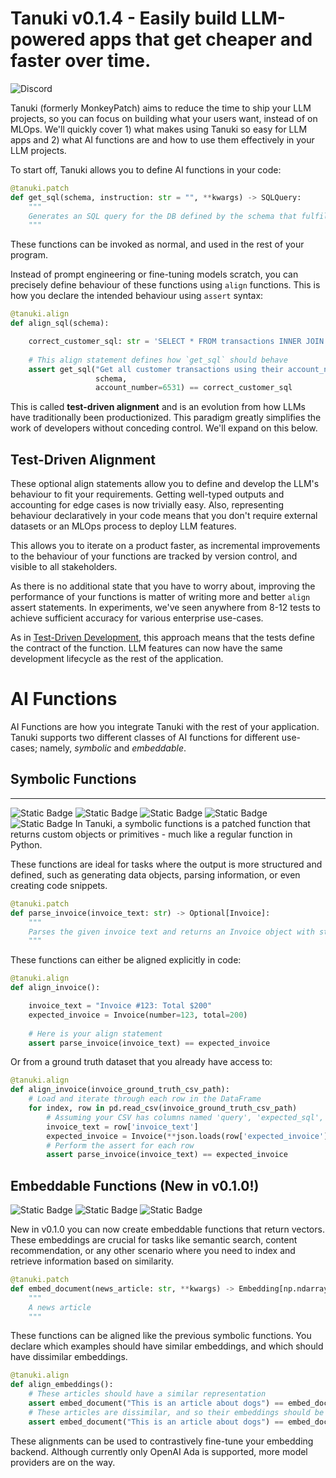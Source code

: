 # Tanuki v0.1.4 - Easily build LLM-powered apps that get cheaper and faster over time.

![Discord](https://img.shields.io/discord/1168948553222197248)

Tanuki (formerly MonkeyPatch) aims to reduce the time to ship your LLM projects, so you can focus on building what your users want, instead of on MLOps. We'll quickly cover 1) what makes using Tanuki so easy for LLM apps and 2) what AI functions are and how to use them effectively in your LLM projects. 

To start off, Tanuki allows you to define AI functions in your code:

```python
@tanuki.patch
def get_sql(schema, instruction: str = "", **kwargs) -> SQLQuery:
    """
    Generates an SQL query for the DB defined by the schema that fulfils the instruction.
    """
```

These functions can be invoked as normal, and used in the rest of your program.

Instead of prompt engineering or fine-tuning models scratch, you can precisely define behaviour of these functions using `align` functions. This is how you declare the intended behaviour using `assert` syntax:

```python
@tanuki.align
def align_sql(schema):

    correct_customer_sql: str = 'SELECT * FROM transactions INNER JOIN customer ON transactions.customer = customer.id WHERE customer.account_number = 6913'
     
    # This align statement defines how `get_sql` should behave
    assert get_sql("Get all customer transactions using their account_number", 
				   schema, 
				   account_number=6531) == correct_customer_sql
```
This is called **test-driven alignment** and is an evolution from how LLMs have traditionally been productionized. This paradigm greatly simplifies the work of developers without conceding control. We'll expand on this below.

## Test-Driven Alignment

These optional align statements allow you to define and develop the LLM's behaviour to fit your requirements. Getting well-typed outputs and accounting for edge cases is now trivially easy. Also, representing behaviour declaratively in your code means that you don't require external datasets or an MLOps process to deploy LLM features. 

This allows you to iterate on a product faster, as incremental improvements to the behaviour of your functions are tracked by version control, and visible to all stakeholders. 

As there is no additional state that you have to worry about, improving the performance of your functions is matter of writing more and better `align` assert statements. In experiments, we've seen anywhere from 8-12 tests to achieve sufficient accuracy for various enterprise use-cases.  

As in [Test-Driven Development](https://en.wikipedia.org/wiki/Test-driven_development), this approach means that the tests define the contract of the function. LLM features can now have the same development lifecycle as the rest of the application. 

# AI Functions

AI Functions are how you integrate Tanuki with the rest of your application. Tanuki supports two different classes of AI functions for different use-cases; namely, *symbolic* and *embeddable*. 
## Symbolic Functions
---
![Static Badge](https://img.shields.io/badge/web_development-blue) ![Static Badge](https://img.shields.io/badge/chat-blue) ![Static Badge](https://img.shields.io/badge/parsing-blue) ![Static Badge](https://img.shields.io/badge/tools-blue) ![Static Badge](https://img.shields.io/badge/sparse_retrieval-blue)
In Tanuki, a symbolic functions is a patched function that returns custom objects or primitives - much like a regular function in Python.

These functions are ideal for tasks where the output is more structured and defined, such as generating data objects, parsing information, or even creating code snippets. 

```python
@tanuki.patch
def parse_invoice(invoice_text: str) -> Optional[Invoice]:
    """
    Parses the given invoice text and returns an Invoice object with structured data.
    """
```

These functions can either be aligned explicitly in code:

```python
@tanuki.align
def align_invoice():

    invoice_text = "Invoice #123: Total $200" 
    expected_invoice = Invoice(number=123, total=200)
     
    # Here is your align statement
    assert parse_invoice(invoice_text) == expected_invoice
```

Or from a ground truth dataset that you already have access to:

```python
@tanuki.align
def align_invoice(invoice_ground_truth_csv_path):
    # Load and iterate through each row in the DataFrame
    for index, row in pd.read_csv(invoice_ground_truth_csv_path)
        # Assuming your CSV has columns named 'query', 'expected_sql', and 'account_number'
        invoice_text = row['invoice_text']
        expected_invoice = Invoice(**json.loads(row['expected_invoice']))
        # Perform the assert for each row
        assert parse_invoice(invoice_text) == expected_invoice
```
## Embeddable Functions (New in v0.1.0!)
![Static Badge](https://img.shields.io/badge/indexing-blue) ![Static Badge](https://img.shields.io/badge/dense_retrieval-blue) ![Static Badge](https://img.shields.io/badge/semantic_search-blue)

New in v0.1.0 you can now create embeddable functions that return vectors. These embeddings are crucial for tasks like semantic search, content recommendation, or any other scenario where you need to index and retrieve information based on similarity. 

```python
@tanuki.patch
def embed_document(news_article: str, **kwargs) -> Embedding[np.ndarray[float]]:
    """
    A news article
    """
```

These functions can be aligned like the previous symbolic functions. You declare which examples should have similar embeddings, and which should have dissimilar embeddings.

```python
@tanuki.align
def align_embeddings():
    # These articles should have a similar representation
    assert embed_document("This is an article about dogs") == embed_document("This is an article about cats")
    # These articles are dissimilar, and so their embeddings should be 'pushed' apart.
    assert embed_document("This is an article about dogs") == embed_document("This is an article about cars")
```

These alignments can be used to contrastively fine-tune your embedding backend. Although currently only OpenAI Ada is supported, more model providers are on the way.

